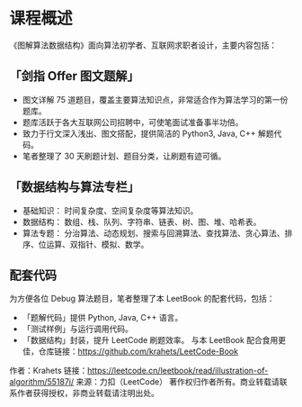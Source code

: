 # 课程概述
《图解算法数据结构》面向算法初学者、互联网求职者设计，主要内容包括：

## 「剑指 Offer 图文题解」
- 图文详解 75 道题目，覆盖主要算法知识点，非常适合作为算法学习的第一份题库。
- 题库活跃于各大互联网公司招聘中，可使笔面试准备事半功倍。
- 致力于行文深入浅出、图文搭配，提供简洁的 Python3, Java, C++ 解题代码。
- 笔者整理了 30 天刷题计划、题目分类，让刷题有迹可循。

## 「数据结构与算法专栏」
- 基础知识： 时间复杂度、空间复杂度等算法知识。
- 数据结构： 数组、栈、队列、字符串、链表、树、图、堆、哈希表。
- 算法专题： 分治算法、动态规划、搜索与回溯算法、查找算法、贪心算法、排序、位运算、双指针、模拟、数学。

## 配套代码
为方便各位 Debug 算法题目，笔者整理了本 LeetBook 的配套代码，包括：

- 「题解代码」提供 Python, Java, C++ 语言。
- 「测试样例」与运行调用代码。
- 「数据结构」封装，提升 LeetCode 刷题效率。
与本 LeetBook 配合食用更佳，仓库链接：https://github.com/krahets/LeetCode-Book


作者：Krahets
链接：https://leetcode.cn/leetbook/read/illustration-of-algorithm/55187i/
来源：力扣（LeetCode）
著作权归作者所有。商业转载请联系作者获得授权，非商业转载请注明出处。

